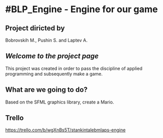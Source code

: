 #BLP_Engine - Engine for our game
=

Project diricted by
--------------------
Bobrovskih M., Pushin S. and Laptev A.

 *Welcome to the project page*
 ------------------
This project was created in order to pass the discipline of applied programming and subsequently make a game.

**What are we going to do?**
------------------
Based on the SFML graphics library, create a Mario.

**Trello**
------------------
https://trello.com/b/wgXnBs5T/stankintalebmlaps-engine
